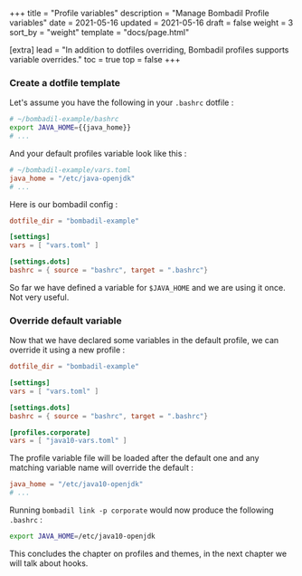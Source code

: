 +++
title = "Profile variables"
description = "Manage Bombadil Profile variables"
date = 2021-05-16
updated = 2021-05-16
draft = false
weight = 3
sort_by = "weight"
template = "docs/page.html"

[extra]
lead = "In addition to dotfiles overriding, Bombadil profiles supports variable overrides."
toc = true
top = false
+++

### Create a dotfile template

Let's assume you have the following in your `.bashrc` dotfile :

```bash
# ~/bombadil-example/bashrc
export JAVA_HOME={{java_home}}
# ...
```

And your default profiles variable look like this : 

```toml
# ~/bombadil-example/vars.toml
java_home = "/etc/java-openjdk"
# ...
```

Here is our bombadil config : 
```toml
dotfile_dir = "bombadil-example"

[settings]
vars = [ "vars.toml" ]

[settings.dots]
bashrc = { source = "bashrc", target = ".bashrc"}
```

So far we have defined a variable for `$JAVA_HOME` and we are using it once. 
Not very useful. 

### Override default variable

Now that we have declared some variables in the default profile, we can override it using a new profile : 

```toml
dotfile_dir = "bombadil-example"

[settings]
vars = [ "vars.toml" ]

[settings.dots]
bashrc = { source = "bashrc", target = ".bashrc"}

[profiles.corporate]
vars = [ "java10-vars.toml" ]
```

The profile variable file will be loaded after the default one and any matching variable name will override the default :   

```toml
java_home = "/etc/java10-openjdk"
# ...
```

Running `bombadil link -p corporate` would now produce the following `.bashrc` :
```bash
export JAVA_HOME=/etc/java10-openjdk
```

This concludes the chapter on profiles and themes, in the next chapter we will talk about hooks. 
